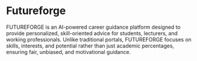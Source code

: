 # Futureforge
FUTUREFORGE is an AI-powered career guidance platform designed to provide personalized, skill-oriented advice for students, lecturers, and working professionals. Unlike traditional portals, FUTUREFORGE focuses on skills, interests, and potential rather than just academic percentages, ensuring fair, unbiased, and motivational guidance.
